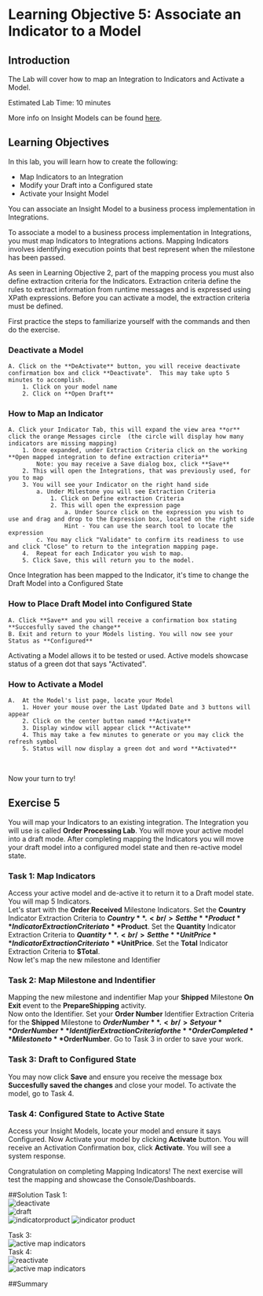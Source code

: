 # Learning Objective 5: Associate an Indicator to a Model 

## Introduction
The Lab will cover how to map an Integration to Indicators and Activate a Model.

Estimated Lab Time: 10 minutes

More info on Insight Models can be found [here](https://docs.oracle.com/en/cloud/paas/integration-cloud/user-int-insight-oci/work-models-integration-insight.html).

## Learning Objectives
In this lab, you will learn how to create the following:
- Map Indicators to an Integration
- Modify your Draft into a Configured state
- Activate your Insight Model <br />

You can associate an Insight Model to a business process implementation in Integrations.

To associate a model to a business process implementation in Integrations, you must map Indicators to Integrations actions.  Mapping Indicators involves identifying execution points that best represent when the milestone has been passed. 

As seen in Learning Objective 2, part of the mapping process you must also define extraction criteria for the Indicators. Extraction criteria define the rules to extract information from runtime messages and is expressed using XPath expressions. Before you can activate a model, the extraction criteria must be defined. 

First practice the steps to familiarize yourself with the commands and then do the exercise.
### Deactivate a Model
    A. Click on the **DeActivate** button, you will receive deactivate confirmation box and click **Deactivate".  This may take upto 5 minutes to accomplish. 
        1. Click on your model name
        2. Click on **Open Draft**

### How to Map an Indicator
    A. Click your Indicator Tab, this will expand the view area **or** click the orange Messages circle  (the circle will display how many indicators are missing mapping) 
        1. Once expanded, under Extraction Criteria click on the working **Open mapped integration to define extraction criteria**
            Note: you may receive a Save dialog box, click **Save**
        2. This will open the Integrations, that was previously used, for you to map 
        3. You will see your Indicator on the right hand side
            a. Under Milestone you will see Extraction Criteria
                1. Click on Define extraction Criteria
                2. This will open the expression page
                    a. Under Source click on the expression you wish to use and drag and drop to the Expression box, located on the right side 
                    Hint - You can use the search tool to locate the expression 
            c. You may click "Validate" to confirm its readiness to use and click "Close" to return to the integration mapping page.
        4.  Repeat for each Indicator you wish to map.
        5. Click Save, this will return you to the model.
        
Once Integration has been mapped to the Indicator, it's time to change the Draft Model into a Configured State <br />
### How to Place Draft Model into Configured State

    A. Click **Save** and you will receive a confirmation box stating **Succesfully saved the change**
    B. Exit and return to your Models listing. You will now see your Status as **Configured**

Activating a Model allows it to be tested or used. Active models showcase status of a green dot that says "Activated". <br />
### How to Activate a Model

    A.  At the Model's list page, locate your Model
        1. Hover your mouse over the Last Updated Date and 3 buttons will appear
        2. Click on the center button named **Activate**
        3. Display window will appear click **Activate**
        4. This may take a few minutes to generate or you may click the refresh symbol
        5. Status will now display a green dot and word **Activated**

 <br />

Now your turn to try!

## Exercise 5
 You will map your Indicators to an existing integration. The Integration you will use is called **Order Processing Lab**. You will move your active model into a draft mode. After completing mapping the Indicators you will move your draft model into a configured model state and then re-active model state. 

### Task 1: Map Indicators
Access your active model and de-active it to return it to a Draft model state. You will map 5 Indicators.<br />
Let's start with the **Order Received** Milestone Indicators. Set the **Country** Indicator Extraction Criteria to **$Country**.<br />
 Set the **Product** Indicator Extraction Criteria to **$Product**. Set the **Quantity** Indicator Extraction Criteria to **$Quantity**. <br />
Set the **UnitPrice** Indicator Extraction Criteria to **$UnitPrice**. Set the **Total** Indicator Extraction Criteria to **$Total**. <br />
Now let's map the new milestone and Identifier <br />
### Task 2: Map Milestone and Indentifier  <br />
Mapping the new milestone and indentifier 
Map your **Shipped** Milestone **On Exit** event to the **PrepareShipping** activity. <br />
Now onto the Identifier. Set your **Order Number** Identifier Extraction Criteria for the **Shipped** Milestone to **$OrderNumber**.<br />
Set your **Order Number** Identifier Extraction Criteria for the **Order Completed** Milestone to **$OrderNumber**. Go to Task 3 in order to save your work.<br />
     
### Task 3: Draft to Configured State <br />
You may now click **Save** and ensure you receive the message box **Succesfully saved the changes** and close your model. To activate the model, go to Task 4. 
    
### Task 4: Configured State to Active State <br />
Access your Insight Models, locate your model and ensure it says Configured. Now Activate your model by clicking **Activate** button. You will receive an Activation Confirmation box, click **Activate**. You will see a system response. 

Congratulation on completing Mapping Indicators! The next exercise will test the mapping and showcase the Console/Dashboards. 

##Solution
Task 1: <br />
![deactivate](./images/deactivate.jpg " ") <br />
![draft](./images/draft.jpg " ")  <br />
![indicatorproduct](./images/indicator-product.jpg " ")  ![indicator product](./images/shipped-milestone.jpg " ")


Task 3: <br />
![active map indicators](./images/activate-map-indicators.jpg " ")
<br />
Task 4: <br />
![reactivate](./images/reactivate.jpg " ")  <br />
![active map indicators](./images/activate-map-indicators.jpg " ")  <br />

##Summary
